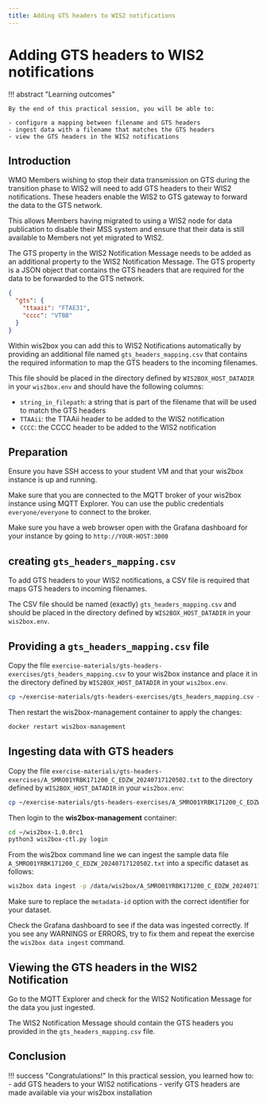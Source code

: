 ```yaml
---
title: Adding GTS headers to WIS2 notifications
---
```


# Adding GTS headers to WIS2 notifications

!!! abstract "Learning outcomes"

    By the end of this practical session, you will be able to:
    
    - configure a mapping between filename and GTS headers
    - ingest data with a filename that matches the GTS headers
    - view the GTS headers in the WIS2 notifications

## Introduction

WMO Members wishing to stop their data transmission on GTS during the transition phase to WIS2 will need to add GTS headers to their WIS2 notifications. These headers enable the WIS2 to GTS gateway to forward the data to the GTS network.

This allows Members having migrated to using a WIS2 node for data publication to disable their MSS system and ensure that their data is still available to Members not yet migrated to WIS2.

The GTS property in the WIS2 Notification Message needs to be added as an additional property to the WIS2 Notification Message. The GTS property is a JSON object that contains the GTS headers that are required for the data to be forwarded to the GTS network.

```json
{
  "gts": {
    "ttaaii": "FTAE31",
    "cccc": "VTBB"
  }
}
```

Within wis2box you can add this to WIS2 Notifications automatically by providing an additional file named `gts_headers_mapping.csv` that contains the required information to map the GTS headers to the incoming filenames.

This file should be placed in the directory defined by `WIS2BOX_HOST_DATADIR` in your `wis2box.env` and should have the following columns:

- `string_in_filepath`: a string that is part of the filename that will be used to match the GTS headers
- `TTAAii`: the TTAAii header to be added to the WIS2 notification
- `CCCC`: the CCCC header to be added to the WIS2 notification

## Preparation

Ensure you have SSH access to your student VM and that your wis2box instance is up and running.

Make sure that you are connected to the MQTT broker of your wis2box instance using MQTT Explorer. You can use the public credentials `everyone/everyone` to connect to the broker.

Make sure you have a web browser open with the Grafana dashboard for your instance by going to `http://YOUR-HOST:3000`

## creating `gts_headers_mapping.csv`

To add GTS headers to your WIS2 notifications, a CSV file is required that maps GTS headers to incoming filenames.

The CSV file should be named (exactly) `gts_headers_mapping.csv` and should be placed in the directory defined by `WIS2BOX_HOST_DATADIR` in your `wis2box.env`. 

## Providing a `gts_headers_mapping.csv` file
    
Copy the file `exercise-materials/gts-headers-exercises/gts_headers_mapping.csv` to your wis2box instance and place it in the directory defined by `WIS2BOX_HOST_DATADIR` in your `wis2box.env`.


```bash
cp ~/exercise-materials/gts-headers-exercises/gts_headers_mapping.csv ~/wis2box-data
```

Then restart the wis2box-management container to apply the changes:

```bash
docker restart wis2box-management
```

## Ingesting data with GTS headers

Copy the file `exercise-materials/gts-headers-exercises/A_SMRO01YRBK171200_C_EDZW_20240717120502.txt` to the directory defined by `WIS2BOX_HOST_DATADIR` in your `wis2box.env`:

```bash
cp ~/exercise-materials/gts-headers-exercises/A_SMRO01YRBK171200_C_EDZW_20240717120502.txt ~/wis2box-data
```

Then login to the **wis2box-management** container:

```bash
cd ~/wis2box-1.0.0rc1
python3 wis2box-ctl.py login
```

From the wis2box command line we can ingest the sample data file `A_SMRO01YRBK171200_C_EDZW_20240717120502.txt` into a specific dataset as follows:

```bash
wis2box data ingest -p /data/wis2box/A_SMRO01YRBK171200_C_EDZW_20240717120502.txt --metadata-id urn:wmo:md:not-my-centre:core.surface-based-observations.synop
```

Make sure to replace the `metadata-id` option with the correct identifier for your dataset.

Check the Grafana dashboard to see if the data was ingested correctly. If you see any WARNINGS or ERRORS, try to fix them and repeat the exercise the `wis2box data ingest` command.

## Viewing the GTS headers in the WIS2 Notification

Go to the MQTT Explorer and check for the WIS2 Notification Message for the data you just ingested.

The WIS2 Notification Message should contain the GTS headers you provided in the `gts_headers_mapping.csv` file.

## Conclusion

!!! success "Congratulations!"
    In this practical session, you learned how to:
      - add GTS headers to your WIS2 notifications
      - verify GTS headers are made available via your wis2box installation
